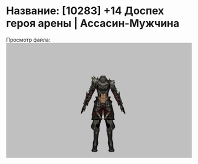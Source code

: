 # Название: [10283] +14 Доспех героя арены | Ассасин-Мужчина

Просмотр файла:
![p060031.png](p060031.png)